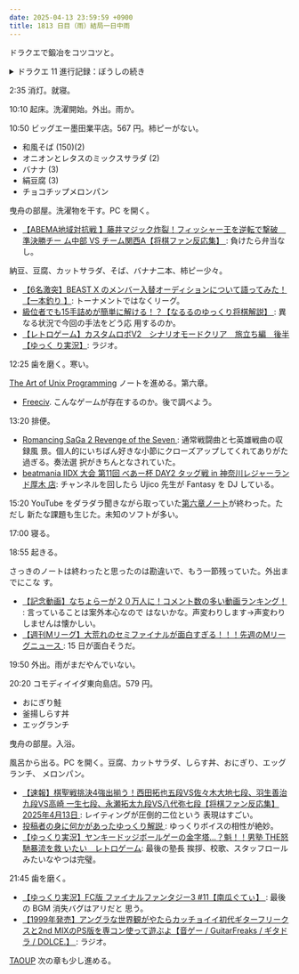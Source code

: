 ```yaml
---
date: 2025-04-13 23:59:59 +0900
title: 1813 日目（雨）結局一日中雨
---
```


ドラクエで鍛冶をコツコツと。

<details><summary>ドラクエ 11 進行記録：ぼうしの続き</summary>
<p>麦畑をうろついているとらおとこを狩る。</p>

<p>裏ダンジョン雪原のうずしおキングを狩る。</p>

<p>裏ダンジョンの黄金部屋で黄金鎧の魔物を狩る。</p>

<p>異世界の店で高額のかぶりものを買う。ここには金を稼いでまた来店することになる。</p>

<p>ゼーランダ山のふもとあたりで魔物を狩って鍛冶原料を狩猟する。
赤い宝石とみかわしそうが同時に収獲できるいい場所だ。</p>

<p>氷の張った寒そうな場所でアイスゴーレムを狩ってときのすいしょうを補充。
ぬすむコマンドが成功するだけで増えるのがいい。</p>

<p>ヒヒイロカネをウマレースブラック杯むずかしいでゲッツ。
何度も書くが、なぜ 99 個売り飛ばしてしまったのか。</p>

<p>ラブリーエキスをどこかの島のダークサキュバスからぬすむ。これは早く知っておいたほうがいい。</p>

<pre>
ネコのかぶりもの +1/+2 done 在庫 とらおとこ  
しっぷうのバンダナ +1/+2 done 在庫 うずしおキング  
大海賊のぼうし +1/+2 done 在庫 1 黄金兵長  
盗賊王のターバン 0/+2 done 鍛冶 赤い宝石 みかわしそう枯渇 ストップ  
黒ネコのかぶりもの +1/+2 done 在庫  
ファントムマスク 0/+1/+2 done 鍛冶 みかわしそう  
はるかぜのぼうし 0/+1/+2 done 鍛冶 なないろのまゆ さくらの花びら枯渇  
なつぐものぼうし 0/+1/+2 done 鍛冶 なないろのまゆ ときのすいしょう枯渇 1  
あきさめのぼうし 0/+1/+2 done 鍛冶 なないろのまゆ 1  
ふゆぞらのぼうし 0/+1/+2 done 鍛冶 なないろのまゆ 1  
とこしえのぼうし +2 done 鍛冶 ときのすいしょう枯渇  
エトワールクラウン 0/+1/+2 done 鍛冶 ヒヒイロカネ ラブリーエキス  
</pre>

<p>そうびぶくろ 133 ページ。</p>
</details>

2:35 消灯。就寝。

10:10 起床。洗濯開始。外出。雨か。

10:50 ビッグエー墨田業平店。567 円。柿ピーがない。

* 和風そば (150)(2)
* オニオンとレタスのミックスサラダ (2)
* バナナ (3)
* 絹豆腐 (3)
* チョコチップメロンパン

曳舟の部屋。洗濯物を干す。PC を開く。

* [【ABEMA地域対抗戦 】藤井マジック炸裂！フィッシャー王を逆転で撃破　準決勝チー
  ム中部 VS チーム関西A【将棋ファン反応集】
  ](https://www.youtube.com/watch?v=-VlRxsgsmFM): 負けたら弁当なし。

納豆、豆腐、カットサラダ、そば、バナナ二本、柿ピー少々。

* [【6名激突】BEAST X のメンバー入替オーディションについて語ってみた！【一本釣り
  】](https://www.youtube.com/watch?v=iAcJY9un4kA): トーナメントではなくリーグ。
* [級位者でも15手詰めが簡単に解ける！？【なるるのゆっくり将棋解説】
  ](https://www.youtube.com/watch?v=k_qN2HcynKc): 異なる状況で今回の手法をどう応
  用するのか。
* [【レトロゲーム】カスタムロボV2　シナリオモードクリア　旅立ち編　後半【ゆっく
  り実況】](https://www.youtube.com/watch?v=SQ_Eb0N1ELY): ラジオ。

12:25 歯を磨く。寒い。

[The Art of Unix Programming][TAOUP] ノートを進める。第六章。

* [Freeciv]. こんなゲームが存在するのか。後で調べよう。

13:20 排便。

* [Romancing SaGa 2 Revenge of the Seven
  ](https://www.youtube.com/watch?v=QnFwiqrnUMc): 通常戦闘曲と七英雄戦曲の収録風
  景。個人的にいちばん好きな小節にクローズアップしてくれてありがた過ぎる。奏法選
  択がきちんとなされていた。
* [beatmania IIDX 大会 第11回 べあー杯 DAY2 タッグ戦 in 神奈川レジャーランド厚木
  店](https://www.youtube.com/watch?v=wAuBDurFLHw): チャンネルを回したら Ujico
  先生が Fantasy を DJ している。

15:20 YouTube をダラダラ聞きながら取っていた[第六章ノート][8]が終わった。ただし
新たな課題も生じた。未知のソフトが多い。

17:00 寝る。

18:55 起きる。

さっきのノートは終わったと思ったのは勘違いで、もう一節残っていた。外出までにこな
す。

* [【記念動画】なちょらーが２０万人に！コメント数の多い動画ランキング！
  ](https://www.youtube.com/watch?v=IKjM-UYogy4): 言っていることは案外本心なので
  はないかな。声変わりします→声変わりしませんは懐かしい。
* [【週刊Mリーグ】大荒れのセミファイナルが面白すぎる！！！先週のMリーグニュース
  ](https://www.youtube.com/watch?v=TNlfuSKt43g): 15 日が面白そうだ。

19:50 外出。雨がまだやんでいない。

20:20 コモディイイダ東向島店。579 円。

* おにぎり鮭
* 釜揚しらす丼
* エッグランチ

曳舟の部屋。入浴。

風呂から出る。PC を開く。豆腐、カットサラダ、しらす丼、おにぎり、エッグランチ、
メロンパン。

* [【速報】棋聖戦挑決4強出揃う！西田拓也五段VS佐々木大地七段、羽生善治九段VS高崎
  一生七段、永瀬拓太九段VS八代弥七段【将棋ファン反応集】2025年4月13日
  ](https://www.youtube.com/watch?v=DSTHNiWjjXg): レイティングが圧倒的二位という
  表現はすごい。
* [投稿者の身に何かがあったゆっくり解説
  ](https://www.youtube.com/watch?v=d5zS42bbneA): ゆっくりボイスの相性が絶妙。
* [【ゆっくり実況】ヤンキードッジボールゲーの金字塔…？魁！！男塾 THE怒馳暴流を救
  いたい　レトロゲーム](https://www.youtube.com/watch?v=ln52zrRhodw): 最後の塾長
  挨拶、校歌、スタッフロールみたいなやつは完璧。

21:45 歯を磨く。

* [【ゆっくり実況】FC版 ファイナルファンタジー3 #11【南瓜ぐてぃ】
  ](https://www.youtube.com/watch?v=vPzFLENfz_w): 最後の BGM 消失バグはアリだと
  思う。
* [【1999年発売】アングラな世界観がやたらカッチョイイ初代ギターフリークスと2nd
  MIXのPS版を専コン使って遊ぶよ【音ゲー / GuitarFreaks / ギタドラ / DOLCE.】
  ](https://www.youtube.com/watch?v=WZ2G__SZcII): ラジオ。

[TAOUP] 次の章も少し進める。

[8]: <https://github.com/showa-yojyo/taoup/issues/8>
[Freeciv]: <https://freeciv.org/>
[TAOUP]: <http://www.catb.org/esr/writings/taoup/html>
